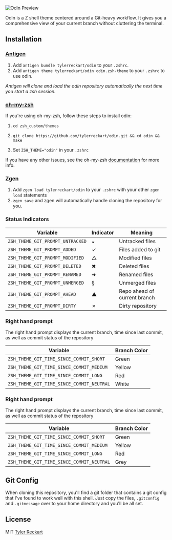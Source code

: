 ![Odin Preview](images/hero_screenshot.png)

Odin is a Z shell theme centered around a Git-heavy workflow. It gives you a comprehensive view of your current branch without cluttering the terminal.  


## Installation

### [Antigen](https://github.com/zsh-users/antigen)

1. Add `antigen bundle tylerreckart/odin` to your `.zshrc`.   
2. Add `antigen theme tylerreckart/odin odin.zsh-theme` to your `.zshrc` to use odin.

*Antigen will clone and load the odin repository automatically the next time you start a zsh session.*

### [oh-my-zsh](http://ohmyz.sh/)

If you're using oh-my-zsh, follow these steps to install odin:  

1. `cd zsh_custom/themes`

2. `git clone https://github.com/tylerreckart/odin.git && cd odin && make`   

2. Set `ZSH_THEME="odin"` in your `.zshrc`

If you have any other issues, see the oh-my-zsh [documentation](https://github.com/robbyrussell/oh-my-zsh/wiki/Customization) for more info.  

### [Zgen](https://github.com/tarjoilija/zgen)

1. Add `zgen load tylerreckart/odin` to your `.zshrc` with your other `zgen load` statements  
2. `zgen save` and zgen will automatically handle cloning the repository for you.

### Status Indicators  
| Variable | Indicator | Meaning |
|----------|-----------|---------|
| `ZSH_THEME_GIT_PROMPT_UNTRACKED` | ◒ | Untracked files |
| `ZSH_THEME_GIT_PROMPT_ADDED` | ✓ | Files added to git |
| `ZSH_THEME_GIT_PROMPT_MODIFIED` | △ | Modified files |
| `ZSH_THEME_GIT_PROMPT_DELETED` | ✖ | Deleted files |
| `ZSH_THEME_GIT_PROMPT_RENAMED` | ➜ | Renamed files |
| `ZSH_THEME_GIT_PROMPT_UNMERGED` | § | Unmerged files |
| `ZSH_THEME_GIT_PROMPT_AHEAD` | ▲ | Repo ahead of current branch |
| `ZSH_THEME_GIT_PROMPT_DIRTY` | ✗ | Dirty repository |

### Right hand prompt  
The right hand prompt displays the current branch, time since last commit, as well as commit status of the repository  

| Variable | Branch Color |
|----------|--------------|
| `ZSH_THEME_GIT_TIME_SINCE_COMMIT_SHORT` | Green |
| `ZSH_THEME_GIT_TIME_SINCE_COMMIT_MEDIUM` | Yellow |
| `ZSH_THEME_GIT_TIME_SINCE_COMMIT_LONG`  | Red |
| `ZSH_THEME_GIT_TIME_SINCE_COMMIT_NEUTRAL` | White |

### Right hand prompt  
The right hand prompt displays the current branch, time since last commit, as well as commit status of the repository  

| Variable | Branch Color |
|----------|--------------|
| `ZSH_THEME_GIT_TIME_SINCE_COMMIT_SHORT` | Green |
| `ZSH_THEME_GIT_TIME_SINCE_COMMIT_MEDIUM` | Yellow |
| `ZSH_THEME_GIT_TIME_SINCE_COMMIT_LONG`  | Red |
| `ZSH_THEME_GIT_TIME_SINCE_COMMIT_NEUTRAL` | Grey |

## Git Config
When cloning this repository, you'll find a git folder that contains a git config that I've found to work well with this shell. Just copy the files, `.gitconfig` and `.gitmessage` over to your home directory and you'll be all set.

## License
MIT [Tyler Reckart](https://github.com/tylerreckart)

